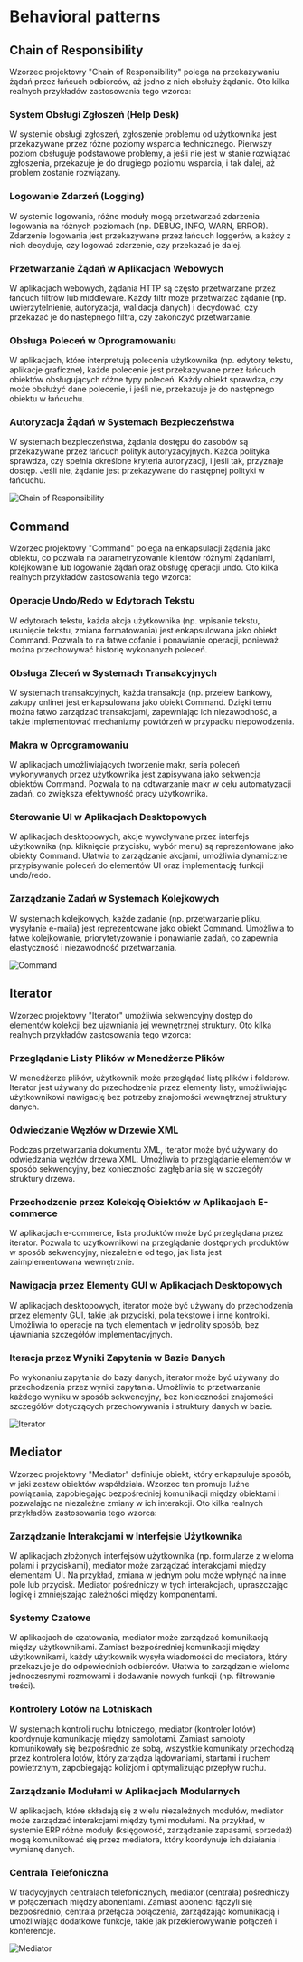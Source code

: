 # Behavioral patterns

## Chain of Responsibility

Wzorzec projektowy "Chain of Responsibility" polega na przekazywaniu żądań przez łańcuch odbiorców, aż jedno z nich obsłuży żądanie. Oto kilka realnych przykładów zastosowania tego wzorca:

### System Obsługi Zgłoszeń (Help Desk)

W systemie obsługi zgłoszeń, zgłoszenie problemu od użytkownika jest przekazywane przez różne poziomy wsparcia technicznego. Pierwszy poziom obsługuje podstawowe problemy, a jeśli nie jest w stanie rozwiązać zgłoszenia, przekazuje je do drugiego poziomu wsparcia, i tak dalej, aż problem zostanie rozwiązany.

### Logowanie Zdarzeń (Logging)

W systemie logowania, różne moduły mogą przetwarzać zdarzenia logowania na różnych poziomach (np. DEBUG, INFO, WARN, ERROR). Zdarzenie logowania jest przekazywane przez łańcuch loggerów, a każdy z nich decyduje, czy logować zdarzenie, czy przekazać je dalej.

### Przetwarzanie Żądań w Aplikacjach Webowych

W aplikacjach webowych, żądania HTTP są często przetwarzane przez łańcuch filtrów lub middleware. Każdy filtr może przetwarzać żądanie (np. uwierzytelnienie, autoryzacja, walidacja danych) i decydować, czy przekazać je do następnego filtra, czy zakończyć przetwarzanie.

### Obsługa Poleceń w Oprogramowaniu

W aplikacjach, które interpretują polecenia użytkownika (np. edytory tekstu, aplikacje graficzne), każde polecenie jest przekazywane przez łańcuch obiektów obsługujących różne typy poleceń. Każdy obiekt sprawdza, czy może obsłużyć dane polecenie, i jeśli nie, przekazuje je do następnego obiektu w łańcuchu.

### Autoryzacja Żądań w Systemach Bezpieczeństwa

W systemach bezpieczeństwa, żądania dostępu do zasobów są przekazywane przez łańcuch polityk autoryzacyjnych. Każda polityka sprawdza, czy spełnia określone kryteria autoryzacji, i jeśli tak, przyznaje dostęp. Jeśli nie, żądanie jest przekazywane do następnej polityki w łańcuchu.

![Chain of Responsibility](./img/image1.png)

## Command

Wzorzec projektowy "Command" polega na enkapsulacji żądania jako obiektu, co pozwala na parametryzowanie klientów różnymi żądaniami, kolejkowanie lub logowanie żądań oraz obsługę operacji undo. Oto kilka realnych przykładów zastosowania tego wzorca:

### Operacje Undo/Redo w Edytorach Tekstu

W edytorach tekstu, każda akcja użytkownika (np. wpisanie tekstu, usunięcie tekstu, zmiana formatowania) jest enkapsulowana jako obiekt Command. Pozwala to na łatwe cofanie i ponawianie operacji, ponieważ można przechowywać historię wykonanych poleceń.

### Obsługa Zleceń w Systemach Transakcyjnych

W systemach transakcyjnych, każda transakcja (np. przelew bankowy, zakupy online) jest enkapsulowana jako obiekt Command. Dzięki temu można łatwo zarządzać transakcjami, zapewniając ich niezawodność, a także implementować mechanizmy powtórzeń w przypadku niepowodzenia.

### Makra w Oprogramowaniu

W aplikacjach umożliwiających tworzenie makr, seria poleceń wykonywanych przez użytkownika jest zapisywana jako sekwencja obiektów Command. Pozwala to na odtwarzanie makr w celu automatyzacji zadań, co zwiększa efektywność pracy użytkownika.

### Sterowanie UI w Aplikacjach Desktopowych

W aplikacjach desktopowych, akcje wywoływane przez interfejs użytkownika (np. kliknięcie przycisku, wybór menu) są reprezentowane jako obiekty Command. Ułatwia to zarządzanie akcjami, umożliwia dynamiczne przypisywanie poleceń do elementów UI oraz implementację funkcji undo/redo.

### Zarządzanie Zadań w Systemach Kolejkowych

W systemach kolejkowych, każde zadanie (np. przetwarzanie pliku, wysyłanie e-maila) jest reprezentowane jako obiekt Command. Umożliwia to łatwe kolejkowanie, priorytetyzowanie i ponawianie zadań, co zapewnia elastyczność i niezawodność przetwarzania.

![Command](./img/image2.png)

## Iterator

Wzorzec projektowy "Iterator" umożliwia sekwencyjny dostęp do elementów kolekcji bez ujawniania jej wewnętrznej struktury. Oto kilka realnych przykładów zastosowania tego wzorca:

### Przeglądanie Listy Plików w Menedżerze Plików

W menedżerze plików, użytkownik może przeglądać listę plików i folderów. Iterator jest używany do przechodzenia przez elementy listy, umożliwiając użytkownikowi nawigację bez potrzeby znajomości wewnętrznej struktury danych.

### Odwiedzanie Węzłów w Drzewie XML

Podczas przetwarzania dokumentu XML, iterator może być używany do odwiedzania węzłów drzewa XML. Umożliwia to przeglądanie elementów w sposób sekwencyjny, bez konieczności zagłębiania się w szczegóły struktury drzewa.

### Przechodzenie przez Kolekcję Obiektów w Aplikacjach E-commerce

W aplikacjach e-commerce, lista produktów może być przeglądana przez iterator. Pozwala to użytkownikowi na przeglądanie dostępnych produktów w sposób sekwencyjny, niezależnie od tego, jak lista jest zaimplementowana wewnętrznie.

### Nawigacja przez Elementy GUI w Aplikacjach Desktopowych

W aplikacjach desktopowych, iterator może być używany do przechodzenia przez elementy GUI, takie jak przyciski, pola tekstowe i inne kontrolki. Umożliwia to operacje na tych elementach w jednolity sposób, bez ujawniania szczegółów implementacyjnych.

### Iteracja przez Wyniki Zapytania w Bazie Danych

Po wykonaniu zapytania do bazy danych, iterator może być używany do przechodzenia przez wyniki zapytania. Umożliwia to przetwarzanie każdego wyniku w sposób sekwencyjny, bez konieczności znajomości szczegółów dotyczących przechowywania i struktury danych w bazie.

![Iterator](./img/image3.png)


## Mediator

Wzorzec projektowy "Mediator" definiuje obiekt, który enkapsuluje sposób, w jaki zestaw obiektów współdziała. Wzorzec ten promuje luźne powiązania, zapobiegając bezpośredniej komunikacji między obiektami i pozwalając na niezależne zmiany w ich interakcji. Oto kilka realnych przykładów zastosowania tego wzorca:

### Zarządzanie Interakcjami w Interfejsie Użytkownika

W aplikacjach złożonych interfejsów użytkownika (np. formularze z wieloma polami i przyciskami), mediator może zarządzać interakcjami między elementami UI. Na przykład, zmiana w jednym polu może wpłynąć na inne pole lub przycisk. Mediator pośredniczy w tych interakcjach, upraszczając logikę i zmniejszając zależności między komponentami.

### Systemy Czatowe

W aplikacjach do czatowania, mediator może zarządzać komunikacją między użytkownikami. Zamiast bezpośredniej komunikacji między użytkownikami, każdy użytkownik wysyła wiadomości do mediatora, który przekazuje je do odpowiednich odbiorców. Ułatwia to zarządzanie wieloma jednoczesnymi rozmowami i dodawanie nowych funkcji (np. filtrowanie treści).

### Kontrolery Lotów na Lotniskach

W systemach kontroli ruchu lotniczego, mediator (kontroler lotów) koordynuje komunikację między samolotami. Zamiast samoloty komunikowały się bezpośrednio ze sobą, wszystkie komunikaty przechodzą przez kontrolera lotów, który zarządza lądowaniami, startami i ruchem powietrznym, zapobiegając kolizjom i optymalizując przepływ ruchu.

### Zarządzanie Modułami w Aplikacjach Modularnych

W aplikacjach, które składają się z wielu niezależnych modułów, mediator może zarządzać interakcjami między tymi modułami. Na przykład, w systemie ERP różne moduły (księgowość, zarządzanie zapasami, sprzedaż) mogą komunikować się przez mediatora, który koordynuje ich działania i wymianę danych.

### Centrala Telefoniczna

W tradycyjnych centralach telefonicznych, mediator (centrala) pośredniczy w połączeniach między abonentami. Zamiast abonenci łączyli się bezpośrednio, centrala przełącza połączenia, zarządzając komunikacją i umożliwiając dodatkowe funkcje, takie jak przekierowywanie połączeń i konferencje.

![Mediator](./img/image4.png)

